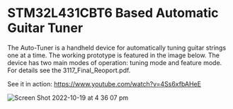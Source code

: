 # STM32L431CBT6 Based Automatic Guitar Tuner

The Auto-Tuner is a handheld device for automatically tuning guitar strings one at a time. The working prototype is featured in the image below. The device has two main modes of operation: tuning mode and feature mode. For details see the 3117_Final_Reoport.pdf.

See it in action: https://www.youtube.com/watch?v=4Ss6xfbAHeE 

![Screen Shot 2022-10-19 at 4 36 07 pm](https://user-images.githubusercontent.com/93962685/196605800-077371c7-c3b3-4ca7-9794-8175352008ab.png)



